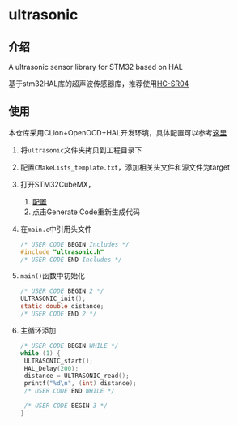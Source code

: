 # ultrasonic

## 介绍

A ultrasonic sensor library for STM32 based on HAL

基于stm32HAL库的超声波传感器库，推荐使用[HC-SR04](https://item.taobao.com/item.htm?id=606445673789)

## 使用

本仓库采用CLion+OpenOCD+HAL开发环境，具体配置可以参考[这里](https://github.com/Aiano/Clion-Stm32)

1. 将`ultrasonic`文件夹拷贝到工程目录下

2. 配置`CMakeLists_template.txt`，添加相关头文件和源文件为target

3. 打开STM32CubeMX，

   1. [配置](Ultrasonic超声波模块.md)
   2. 点击Generate Code重新生成代码

4. 在`main.c`中引用头文件

   ```c
   /* USER CODE BEGIN Includes */
   #include "ultrasonic.h"
   /* USER CODE END Includes */
   ```

5. `main()`函数中初始化

   ```c
   /* USER CODE BEGIN 2 */
   ULTRASONIC_init();
   static double distance;
   /* USER CODE END 2 */
   ```

6. 主循环添加

   ```c
   /* USER CODE BEGIN WHILE */
   while (1) {
   	ULTRASONIC_start();
   	HAL_Delay(200);
   	distance = ULTRASONIC_read();
   	printf("%d\n", (int) distance);
   	/* USER CODE END WHILE */
   
   	/* USER CODE BEGIN 3 */
   }
   ```

   
